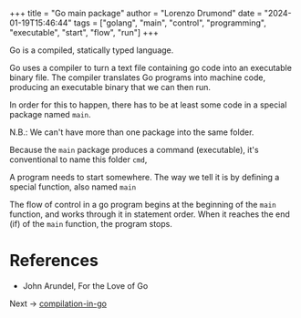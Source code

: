 +++
title = "Go main package"
author = "Lorenzo Drumond"
date = "2024-01-19T15:46:44"
tags = ["golang",  "main",  "control",  "programming",  "executable",  "start",  "flow",  "run"]
+++


Go is a compiled, statically typed language.

Go uses a compiler to turn a text file containing go code into an executable binary file. The compiler translates Go programs into machine code, producing an executable binary that we can then run.

In order for this to happen, there has to be at least some code in a special package named `main`.

N.B.: We can't have more than one package into the same folder.

Because the `main` package produces a command (executable), it's conventional to name this folder `cmd`,

A program needs to start somewhere. The way we tell it is by defining a special function, also named `main`

The flow of control in a go program begins at the beginning of the `main` function, and works through it in statement order. When it reaches the end (if) of the `main` function, the program stops.

# References
- John Arundel, For the Love of Go

Next -> [compilation-in-go](/wiki/compilation-in-go/)
